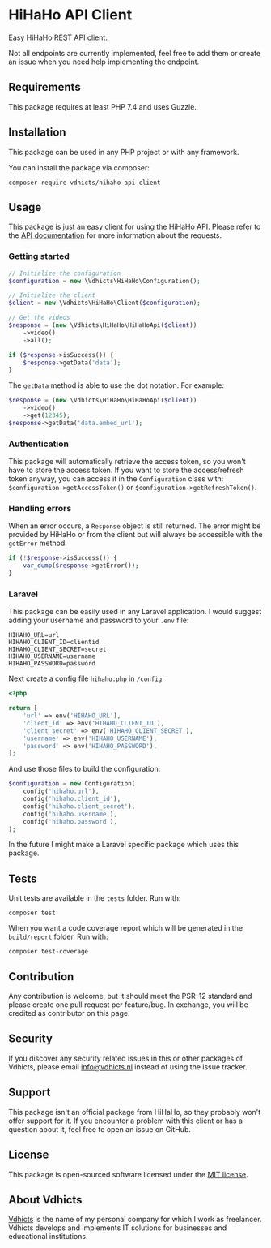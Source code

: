 # HiHaHo API Client

Easy HiHaHo REST API client. 

Not all endpoints are currently implemented, feel free to add them or create an issue when you need help implementing 
the endpoint.

## Requirements

This package requires at least PHP 7.4 and uses Guzzle.

## Installation

This package can be used in any PHP project or with any framework.

You can install the package via composer:

`composer require vdhicts/hihaho-api-client`

## Usage

This package is just an easy client for using the HiHaHo API. Please refer to the
[API documentation](https://api-docs.hihaho.com/) for more information about the requests.

### Getting started

```php
// Initialize the configuration
$configuration = new \Vdhicts\HiHaHo\Configuration();

// Initialize the client
$client = new \Vdhicts\HiHaHo\Client($configuration);

// Get the videos
$response = (new \Vdhicts\HiHaHo\HiHaHoApi($client))
    ->video()
    ->all();

if ($response->isSuccess()) {
    $response->getData('data');
}
```

The `getData` method is able to use the dot notation. For example:

```php
$response = (new \Vdhicts\HiHaHo\HiHaHoApi($client))
    ->video()
    ->get(12345);
$response->getData('data.embed_url');
```

### Authentication

This package will automatically retrieve the access token, so you won't have to store the access token. If you want to 
store the access/refresh token anyway, you can access it in the `Configuration` class with: 
`$configuration->getAccessToken()` or `$configuration->getRefreshToken()`. 

### Handling errors

When an error occurs, a `Response` object is still returned. The error might be provided by HiHaHo or from the 
client but will always be accessible with the `getError` method.

```php
if (!$response->isSuccess()) {
    var_dump($response->getError());
}
```

### Laravel

This package can be easily used in any Laravel application. I would suggest adding your username and password to your
`.env` file:

```
HIHAHO_URL=url
HIHAHO_CLIENT_ID=clientid
HIHAHO_CLIENT_SECRET=secret
HIHAHO_USERNAME=username
HIHAHO_PASSWORD=password
```

Next create a config file `hihaho.php` in `/config`:

```php
<?php

return [
    'url' => env('HIHAHO_URL'),
    'client_id' => env('HIHAHO_CLIENT_ID'),
    'client_secret' => env('HIHAHO_CLIENT_SECRET'),
    'username' => env('HIHAHO_USERNAME'),
    'password' => env('HIHAHO_PASSWORD'),
];
```

And use those files to build the configuration:

```php
$configuration = new Configuration(
    config('hihaho.url'),
    config('hihaho.client_id'),
    config('hihaho.client_secret'),
    config('hihaho.username'),
    config('hihaho.password'),
);
```

In the future I might make a Laravel specific package which uses this package.

## Tests

Unit tests are available in the `tests` folder. Run with:

`composer test`

When you want a code coverage report which will be generated in the `build/report` folder. Run with:

`composer test-coverage`

## Contribution

Any contribution is welcome, but it should meet the PSR-12 standard and please create one pull request per feature/bug.
In exchange, you will be credited as contributor on this page.

## Security

If you discover any security related issues in this or other packages of Vdhicts, please email info@vdhicts.nl instead
of using the issue tracker.

## Support

This package isn't an official package from HiHaHo, so they probably won't offer support for it. If you encounter a
problem with this client or has a question about it, feel free to open an issue on GitHub.

## License

This package is open-sourced software licensed under the [MIT license](http://opensource.org/licenses/MIT).

## About Vdhicts

[Vdhicts](https://www.vdhicts.nl) is the name of my personal company for which I work as freelancer. Vdhicts develops
and implements IT solutions for businesses and educational institutions.
